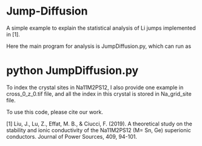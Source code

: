 # Jump-Diffusion
A simple example to explain the statistical analysis of Li jumps implemented in [1].

Here the main program for analysis is JumpDiffusion.py, which can run as 
# python JumpDiffusion.py

To index the crystal sites in Na11M2PS12, I also provide one example in cross_0_z_0.tif file, and all the index in this crystal is stored in Na_grid_site file.

To use this code, please cite our work.

[1] Liu, J., Lu, Z., Effat, M. B., & Ciucci, F. (2019). A theoretical study on the stability and ionic conductivity of the Na11M2PS12 (M= Sn, Ge) superionic conductors. Journal of Power Sources, 409, 94-101.
